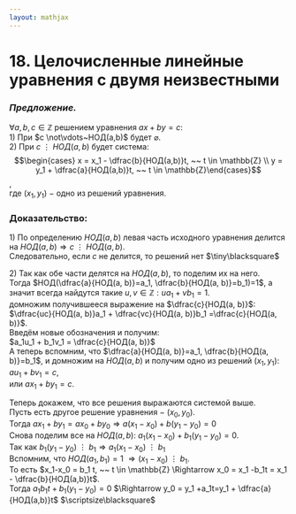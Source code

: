```yaml
---  
layout: mathjax  
---  
```

  
# 18. Целочисленные линейные уравнения с двумя неизвестными  
  
### *Предложение.*  
$\forall a, b, c \in \mathbb{Z}$ решением уравнения $ax + by=c$:  
$1)$ При $c \not\vdots~НОД(a,b)$ будет $\varnothing$.  
$2)$ При $c~\vdots~НОД(a,b)$ будет система: $$\begin{cases}  
x = x_1 - \dfrac{b}{НОД(a,b)}t,  ~~ t \in \mathbb{Z} \\  
y = y_1 + \dfrac{a}{НОД(a,b)}t,  ~~ t \in \mathbb{Z}\end{cases}$$,  
где $(x_1,y_1)~-~$одно из решений уравнения.  
  
### Доказательство:  
$1)$ По определению $НОД(а, b)$ левая часть исходного уравнения делится на $НОД(a,b)\Rightarrow c~\vdots~НОД(а, b)$.  
Следовательно, если $с$ не делится, то решений нет  $\tiny\blacksquare$  
  
$2)$ Так как обе части делятся на $НОД(а, b)$, то поделим их на него.  
Тогда $НОД(\dfrac{a}{НОД(а, b)}=a_1, \dfrac{b}{НОД(а, b)}=b_1)=1$, а значит всегда найдутся такие $u,v \in \mathbb{Z}:ua_1 + vb_1 =1$.  
домножим получившееся выражение на $\dfrac{c}{НОД(а, b)}$:  
$\dfrac{uc}{НОД(а, b)}a_1 + \dfrac{vc}{НОД(а, b)}b_1 =\dfrac{c}{НОД(а, b)}$.  
Введём новые обозначения и получим:  
$a_1u_1 + b_1v_1 = \dfrac{c}{НОД(а, b)}$  
A теперь вспомним, что $\dfrac{a}{НОД(а, b)}=a_1, \dfrac{b}{НОД(а, b)}=b_1$, и домножим на $НОД(а, b)$ и получим одно из решений $(x_1, y_1)$: $au_1 +bv_1=c$,  
или $ax_1 + by_1=c$.  
  
Теперь докажем, что все решения выражаются системой выше.  
Пусть есть другое решение уравнения $-~(x_0,y_0)$.  
Тогда $ax_1+by_1 = ax_0+by_0 \Rightarrow a(x_1-x_0) + b(y_1-y_0)= 0$  
Снова поделим все на $НОД(а, b)$: $a_1(x_1-x_0) + b_1(y_1-y_0)= 0$.  
Так как $b_1(y_1-y_0)~\vdots~b_1 \Rightarrow a_1(x_1-x_0)~\vdots~b_1$  
Вспомним, что $НОД(a_1,b_1)=1$ $\Rightarrow (x_1-x_0) ~\vdots~b_1$.  
То есть $x_1-x_0 = b_1 t,  ~~ t \in \mathbb{Z} \Rightarrow  x_0 = x_1 -b_1t = x_1 - \dfrac{b}{НОД(a,b)}t$.  
Тогда $a_1 b_1t + b_1(y_1 -y_0)=0$ $\Rightarrow y_0 = y_1 +a_1t=y_1 + \dfrac{a}{НОД(a,b)}t$  $\scriptsize\blacksquare$  
